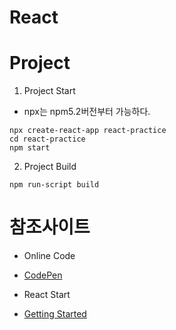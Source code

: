 # React

# Project
1. Project Start
* npx는 npm5.2버전부터 가능하다.
```
npx create-react-app react-practice
cd react-practice
npm start
```

2. Project Build
```
npm run-script build
```

# 참조사이트
* Online Code
- [CodePen](https://codepen.io/)
* React Start
- [Getting Started](https://ja.reactjs.org/docs/getting-started.html)
